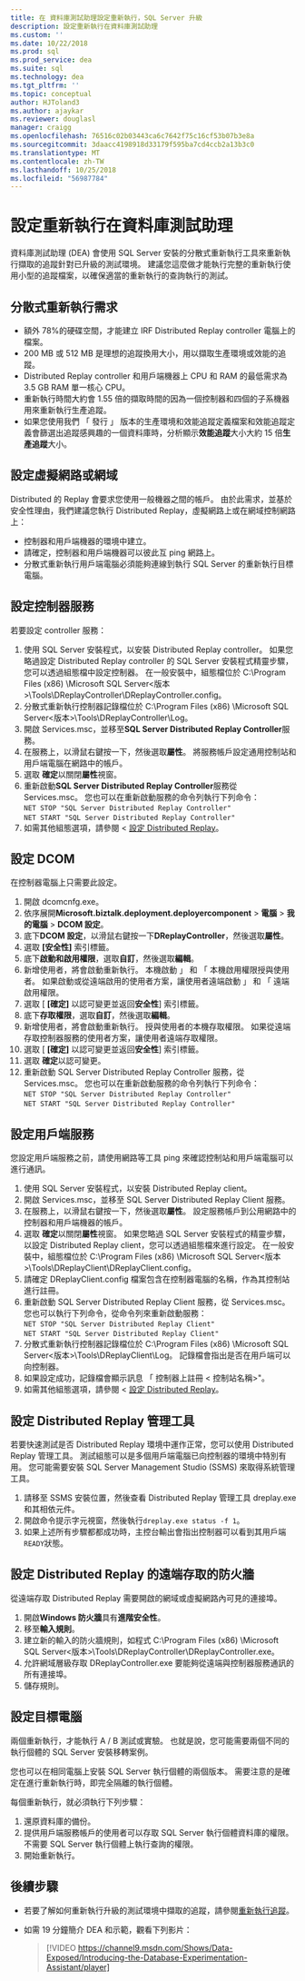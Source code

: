 ```yaml
---
title: 在 資料庫測試助理設定重新執行，SQL Server 升級
description: 設定重新執行在資料庫測試助理
ms.custom: ''
ms.date: 10/22/2018
ms.prod: sql
ms.prod_service: dea
ms.suite: sql
ms.technology: dea
ms.tgt_pltfrm: ''
ms.topic: conceptual
author: HJToland3
ms.author: ajaykar
ms.reviewer: douglasl
manager: craigg
ms.openlocfilehash: 76516c02b03443ca6c7642f75c16cf53b07b3e8a
ms.sourcegitcommit: 3daacc4198918d33179f595ba7cd4ccb2a13b3c0
ms.translationtype: MT
ms.contentlocale: zh-TW
ms.lasthandoff: 10/25/2018
ms.locfileid: "56987784"
---
```

# <a name="configure-replay-in-database-experimentation-assistant"></a>設定重新執行在資料庫測試助理

資料庫測試助理 (DEA) 會使用 SQL Server 安裝的分散式重新執行工具來重新執行擷取的追蹤針對已升級的測試環境。 建議您這麼做才能執行完整的重新執行使用小型的追蹤檔案，以確保適當的重新執行的查詢執行的測試。

## <a name="distributed-replay-requirements"></a>分散式重新執行需求

- 額外 78%的硬碟空間，才能建立 IRF Distributed Replay controller 電腦上的檔案。
- 200 MB 或 512 MB 是理想的追蹤換用大小，用以擷取生產環境或效能的追蹤。   
- Distributed Replay controller 和用戶端機器上 CPU 和 RAM 的最低需求為 3.5 GB RAM 單一核心 CPU。
- 重新執行時間大約會 1.55 倍的擷取時間的因為一個控制器和四個的子系機器用來重新執行生產追蹤。
- 如果您使用我們 「 發行 」 版本的生產環境和效能追蹤定義檔案和效能追蹤定義會篩選出追蹤感興趣的一個資料庫時，分析顯示**效能追蹤**大小大約 15 倍**生產追蹤**大小。

## <a name="set-up-a-virtual-network-or-domain"></a>設定虛擬網路或網域

Distributed 的 Replay 會要求您使用一般機器之間的帳戶。 由於此需求，並基於安全性理由，我們建議您執行 Distributed Replay，虛擬網路上或在網域控制網路上：

- 控制器和用戶端機器的環境中建立。
- 請確定，控制器和用戶端機器可以彼此互 ping 網路上。
- 分散式重新執行用戶端電腦必須能夠連線到執行 SQL Server 的重新執行目標電腦。

## <a name="set-up-the-controller-service"></a>設定控制器服務

若要設定 controller 服務：

1. 使用 SQL Server 安裝程式，以安裝 Distributed Replay controller。 如果您略過設定 Distributed Replay controller 的 SQL Server 安裝程式精靈步驟，您可以透過組態檔中設定控制器。 在一般安裝中，組態檔位於 C:\Program Files (x86) \Microsoft SQL Server\<版本\>\Tools\DReplayController\DReplayController.config。
1. 分散式重新執行控制器記錄檔位於 C:\Program Files (x86) \Microsoft SQL Server\<版本\>\Tools\DReplayController\Log。
1. 開啟 Services.msc，並移至**SQL Server Distributed Replay Controller**服務。
1. 在服務上，以滑鼠右鍵按一下，然後選取**屬性**。 將服務帳戶設定通用控制站和用戶端電腦在網路中的帳戶。
1. 選取  **確定**以關閉**屬性**視窗。
1. 重新啟動**SQL Server Distributed Replay Controller**服務從 Services.msc。 您也可以在重新啟動服務的命令列執行下列命令：<br/>
   `NET STOP "SQL Server Distributed Replay Controller"`<br/>
   `NET START "SQL Server Distributed Replay Controller"`
1. 如需其他組態選項，請參閱 <<c0> [ 設定 Distributed Replay](https://docs.microsoft.com/sql/tools/distributed-replay/configure-distributed-replay)。

## <a name="configure-dcom"></a>設定 DCOM

在控制器電腦上只需要此設定。

1. 開啟 dcomcnfg.exe。
1. 依序展開**Microsoft.biztalk.deployment.deployercomponent** > **電腦** > **我的電腦** > **DCOM 設定**。
1. 底下**DCOM 設定**，以滑鼠右鍵按一下**DReplayController**，然後選取**屬性**。
1. 選取 **[安全性]** 索引標籤。
1. 底下**啟動和啟用權限**，選取**自訂**，然後選取**編輯**。
1. 新增使用者，將會啟動重新執行。 本機啟動 」 和 「 本機啟用權限授與使用者。 如果啟動或從遠端啟用的使用者方案，讓使用者遠端啟動 」 和 「 遠端啟用權限。
1. 選取 [ **[確定]** 以認可變更並返回**安全性**] 索引標籤。
1. 底下**存取權限**，選取**自訂**，然後選取**編輯**。
1. 新增使用者，將會啟動重新執行。 授與使用者的本機存取權限。 如果從遠端存取控制器服務的使用者方案，讓使用者遠端存取權限。
1. 選取 [ **[確定]** 以認可變更並返回**安全性**] 索引標籤。
1. 選取 **確定**以認可變更。
1. 重新啟動 SQL Server Distributed Replay Controller 服務，從 Services.msc。 您也可以在重新啟動服務的命令列執行下列命令：<br/>
   `NET STOP "SQL Server Distributed Replay Controller"`<br/>
   `NET START "SQL Server Distributed Replay Controller"`

## <a name="set-up-the-client-service"></a>設定用戶端服務

您設定用戶端服務之前，請使用網路等工具 ping 來確認控制站和用戶端電腦可以進行通訊。

1. 使用 SQL Server 安裝程式，以安裝 Distributed Replay client。
1. 開啟 Services.msc，並移至 SQL Server Distributed Replay Client 服務。
1. 在服務上，以滑鼠右鍵按一下，然後選取**屬性**。 設定服務帳戶到公用網路中的控制器和用戶端機器的帳戶。
1. 選取  **確定**以關閉**屬性**視窗。 如果您略過 SQL Server 安裝程式的精靈步驟，以設定 Distributed Replay client，您可以透過組態檔來進行設定。 在一般安裝中，組態檔位於 C:\Program Files (x86) \Microsoft SQL Server\<版本\>\Tools\DReplayClient\DReplayClient.config。
1. 請確定 DReplayClient.config 檔案包含在控制器電腦的名稱，作為其控制站進行註冊。
1.  重新啟動 SQL Server Distributed Replay Client 服務，從 Services.msc。 您也可以執行下列命令，從命令列來重新啟動服務：<br/>
    `NET STOP "SQL Server Distributed Replay Client"`<br/>
    `NET START "SQL Server Distributed Replay Client"`
1. 分散式重新執行控制器記錄檔位於 C:\Program Files (x86) \Microsoft SQL Server\<版本\>\Tools\DReplayClient\Log。 記錄檔會指出是否在用戶端可以向控制器。
1. 如果設定成功，記錄檔會顯示訊息 「 控制器上註冊 < 控制站名稱\>"。
1. 如需其他組態選項，請參閱 <<c0> [ 設定 Distributed Replay](https://docs.microsoft.com/sql/tools/distributed-replay/configure-distributed-replay)。

## <a name="set-up-distributed-replay-administration-tools"></a>設定 Distributed Replay 管理工具

若要快速測試是否 Distributed Replay 環境中運作正常，您可以使用 Distributed Replay 管理工具。 測試組態可以是多個用戶端電腦已向控制器的環境中特別有用。 您可能需要安裝 SQL Server Management Studio (SSMS) 來取得系統管理工具。

1. 請移至 SSMS 安裝位置，然後查看 Distributed Replay 管理工具 dreplay.exe 和其相依元件。
1. 開啟命令提示字元視窗，然後執行`dreplay.exe status -f 1`。
1. 如果上述所有步驟都都成功時，主控台輸出會指出控制器可以看到其用戶端`READY`狀態。

## <a name="configure-the-firewall-for-remote-distributed-replay-access"></a>設定 Distributed Replay 的遠端存取的防火牆

從遠端存取 Distributed Replay 需要開啟的網域或虛擬網路內可見的連接埠。

1. 開啟**Windows 防火牆**具有**進階安全性**。
1. 移至**輸入規則**。
1. 建立新的輸入的防火牆規則，如程式 C:\Program Files (x86) \Microsoft SQL Server\<版本\>\Tools\DReplayController\DReplayController.exe。
1. 允許網域層級存取 DReplayController.exe 要能夠從遠端與控制器服務通訊的所有連接埠。
1. 儲存規則。

## <a name="set-up-target-computers"></a>設定目標電腦

兩個重新執行，才能執行 A / B 測試或實驗。 也就是說，您可能需要兩個不同的執行個體的 SQL Server 安裝移轉案例。 

您也可以在相同電腦上安裝 SQL Server 執行個體的兩個版本。 需要注意的是確定在進行重新執行時，即完全隔離的執行個體。

每個重新執行，就必須執行下列步驟：

1. 還原資料庫的備份。
1. 提供用戶端服務帳戶的使用者可以存取 SQL Server 執行個體資料庫的權限。 不需要 SQL Server 執行個體上執行查詢的權限。
1. 開始重新執行。

## <a name="next-steps"></a>後續步驟

- 若要了解如何重新執行升級的測試環境中擷取的追蹤，請參閱[重新執行追蹤](database-experimentation-assistant-replay-trace.md)。

- 如需 19 分鐘簡介 DEA 和示範，觀看下列影片：

  > [!VIDEO https://channel9.msdn.com/Shows/Data-Exposed/Introducing-the-Database-Experimentation-Assistant/player]
